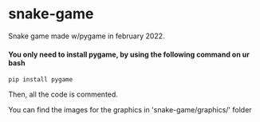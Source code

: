 # snake-game
Snake game made w/pygame in february 2022.

#### You only need to install pygame, by using the following command on ur bash
```pip install pygame ```

Then, all the code is commented. 

You can find the images for the graphics in 'snake-game/graphics/' folder
